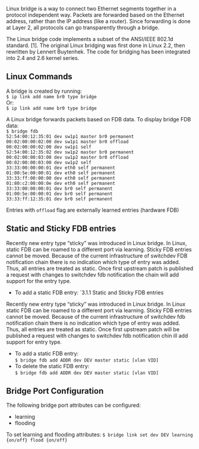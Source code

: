 Linux bridge is a way to connect two Ethernet segments together in a protocol independent way. Packets are forwarded based on the Ethernet address, rather than the IP address (like a router). Since forwarding is done at Layer 2, all protocols can go transparently through a bridge.  

The Linux bridge code implements a subset of the ANSI/IEEE 802.1d standard. [1]. The original Linux bridging was first done in Linux 2.2, then rewritten by Lennert Buytenhek. The code for bridging has been integrated into 2.4 and 2.6 kernel series.  
## Linux Commands
A bridge is created by running:  
`$ ip link add name br0 type bridge`  
Or:  
`$ ip link add name br0 type bridge`  

A Linux bridge forwards packets based on FDB data. To display bridge FDB data:  
`$ bridge fdb`  
`52:54:00:12:35:01 dev sw1p1 master br0 permanent`  
`00:02:00:00:02:00 dev sw1p1 master br0 offload`   
`00:02:00:00:02:00 dev sw1p1 self`  
`52:54:00:12:35:02 dev sw1p2 master br0 permanent`  
`00:02:00:00:03:00 dev sw1p2 master br0 offload`  
`00:02:00:00:03:00 dev sw1p2 self`  
`33:33:00:00:00:01 dev eth0 self permanent`  
`01:00:5e:00:00:01 dev eth0 self permanent`  
`33:33:ff:00:00:00 dev eth0 self permanent`  
`01:80:c2:00:00:0e dev eth0 self permanent`  
`33:33:00:00:00:01 dev br0 self permanent`  
`01:00:5e:00:00:01 dev br0 self permanent`  
`33:33:ff:12:35:01 dev br0 self permanent`  

Entries with `offload` flag are externally learned entries (hardware FDB)

## Static and Sticky FDB entries
Recently new entry type “sticky” was introduced in Linux bridge. In Linux, static FDB can be roamed to a different port via learning. Sticky FDB entries cannot be moved. 
Because of the current infrastructure of switchdev FDB notification chain there is no indication which type of entry was added. Thus, all entries are treated as static.  Once first upstream patch is published a request with changes to switchdev fdb notification the chain will add support for the entry type.

* To add a static FDB entry:
`3.1.1	Static and Sticky FDB entries

Recently new entry type “sticky” was introduced in Linux bridge. In Linux static FDB can be roamed to a different port via learning. Sticky FDB entries cannot be moved. 
Because of the current infrastructure of switchdev fdb notification chain there is no indication which type of entry was added. Thus, all entries are treated as static.  Once first upstream patch will be published a request with changes to switchdev fdb notification chin ill add support for entry type.

* To add a static FDB entry:  
`$ bridge fdb add ADDR dev DEV master static [vlan VID]`  
* To delete the static FDB entry:  
`$ bridge fdb add ADDR dev DEV master static [vlan VID]`  

## Bridge Port Configuration
The following bridge port attributes can be configured:
* learning
* flooding

To set learning and flooding attributes:
`$ bridge link set dev DEV learning {on/off} flood {on/off}`  
 
